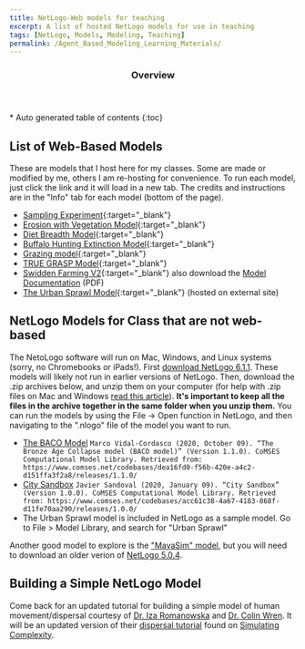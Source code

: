```yaml
---
title: NetLogo-Web models for teaching
excerpt: A list of hosted NetLogo models for use in teaching
tags: [NetLogo, Models, Modeling, Teaching]
permalink: /Agent_Based_Modeling_Learning_Materials/
---
```

<section id="table-of-contents" class="toc">
  <header>
    <h3>Overview</h3>
  </header>
<div id="drawer" markdown="1">
*  Auto generated table of contents
{:toc}
</div>
</section><!-- /#table-of-contents -->

## List of Web-Based Models

These are models that I host here for my classes. Some are made or modified by me, others I am re-hosting for convenience. To run each model, just click the link and it will load in a new tab. The credits and instructions are in the "Info" tab for each model (bottom of the page).

- [Sampling Experiment](Sampling_Experiment.html){:target="_blank"}
- [Erosion with Vegetation Model](Erosion_veg.html){:target="_blank"}
- [Diet Breadth Model](diet_breadth.html){:target="_blank"}
- [Buffalo Hunting Extinction Model](diet_breadth_buffalo_with_grass.html){:target="_blank"}
- [Grazing model](Grazing.html){:target="_blank"}
- [TRUE GRASP Model](TRUE_GRASP.html){:target="_blank"}
- [Swidden Farming V2](swidden_farming_v2.html){:target="_blank"}  also download the [Model Documentation](swidden_farming_v2_ODD.pdf) (PDF)
- [The Urban Sprawl Model](https://www.netlogoweb.org/launch#https://www.netlogoweb.org/assets/modelslib/Curricular%20Models/Urban%20Suite/Urban%20Suite%20-%20Sprawl%20Effect.nlogo){:target="_blank"}  (hosted on external site)

## NetLogo Models for Class that are not web-based

The NetoLogo software will run on Mac, Windows, and Linux systems (sorry, no Chromebooks or iPads!). First [download NetLogo 6.1.1](http://ccl.northwestern.edu/netlogo/download.shtml). These models will likely not run in earlier versions of NetLogo. Then, download the .zip archives below, and unzip them on your computer (for help with .zip files on Mac and Windows [read this article](https://www.sweetwater.com/sweetcare/articles/how-to-zip-and-unzip-files/)). **It's important to keep all the files in the archive together in the same folder when you unzip them.** You can run the models by using the File -> Open function in NetLogo, and then navigating to the ".nlogo" file of the model you want to run.

- [The BACO Model](BACO.zip)
`Marco Vidal-Cordasco (2020, October 09). “The Bronze Age Collapse model (BACO model)” (Version 1.1.0). CoMSES Computational Model Library. Retrieved from: https://www.comses.net/codebases/dea16fd0-f56b-420e-a4c2-d151ffa3f2a8/releases/1.1.0/`
- [City Sandbox](City_Sandbox.zip)
`Javier Sandoval (2020, January 09). “City Sandbox” (Version 1.0.0). CoMSES Computational Model Library. Retrieved from: https://www.comses.net/codebases/acc61c38-4a67-4183-868f-d11fe70aa290/releases/1.0.0/`
- The Urban Sprawl model is included in NetLogo as a sample model. Go to File > Model Library, and search for "Urban Sprawl"

Another good model to explore is the ["MayaSim" model](MayaSim.zip), but you will need to download an older verion of [NetLogo 5.0.4](https://ccl.northwestern.edu/netlogo/5.0.4/).

## Building a Simple NetLogo Model

Come back for an updated tutorial for building a simple model of human movement/dispersal courtesy of [Dr. Iza Romanowska](https://pure.au.dk/portal/da/iromanowska@aias.au.dk) and [Dr. Colin Wren](https://anthropology.uccs.edu/colin-wren). It will be an updated version of their [dispersal tutorial](https://simulatingcomplexity.wordpress.com/2014/07/14/netlogo-tutorial-dispersal/) found on [Simulating Complexity](https://simulatingcomplexity.wordpress.com/).
